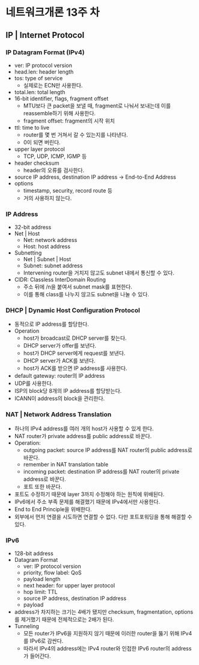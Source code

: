 # 네트워크개론 13주 차

## IP | Internet Protocol

### IP Datagram Format (IPv4)

- ver: IP protocol version
- head.len: header length
- tos: type of service
  - 실제로는 ECN만 사용한다.
- total.len: total length
- 16-bit identifier, flags, fragment offset
  - MTU보다 큰 packet을 보낼 때, fragment로 나눠서 보내는데 이를 reassemble하기 위해 사용한다.
  - fragment offset: fragment의 시작 위치
- ttl: time to live
  - router를 몇 번 거쳐서 갈 수 있는지를 나타낸다.
  - 0이 되면 버린다.
- upper layer protocol
  - TCP, UDP, ICMP, IGMP 등
- header checksum
  - header의 오류를 검사한다.
- source IP address, destination IP address -> End-to-End Address
- options
  - timestamp, security, record route 등
  - 거의 사용하지 않는다.

### IP Address

- 32-bit address
- Net | Host
  - Net: network address
  - Host: host address
- Subnetting
  - Net | Subnet | Host
  - Subnet: subnet address
  - Intervening router을 거치지 않고도 subnet 내에서 통신할 수 있다.
- CIDR: Classless InterDomain Routing
  - 주소 뒤에 /n을 붙여서 subnet mask를 표현한다.
  - 이를 통해 class를 나누지 않고도 subnet을 나눌 수 있다.

### DHCP | Dynamic Host Configuration Protocol

- 동적으로 IP address를 할당한다.
- Operation
  - host가 broadcast로 DHCP server를 찾는다.
  - DHCP server가 offer를 보낸다.
  - host가 DHCP server에게 request를 보낸다.
  - DHCP server가 ACK를 보낸다.
  - host가 ACK를 받으면 IP address를 사용한다.
- default gateway: router의 IP address
- UDP를 사용한다.
- ISP의 block당 8개의 IP address를 할당받는다.
- ICANN이 address의 block을 관리한다.

### NAT | Network Address Translation

- 하나의 IPv4 address를 여러 개의 host가 사용할 수 있게 한다.
- NAT router가 private address를 public address로 바꾼다.
- Operation:
  - outgoing packet: source IP address를 NAT router의 public address로 바꾼다.
  - remember in NAT translation table
  - incoming packet: destination IP address를 NAT router의 private address로 바꾼다.
  - 포트 또한 바꾼다.
- 포트도 수정하기 때문에 layer 3까지 수정해야 하는 원칙에 위배된다.
- IPv6에서 주소 부족 문제를 해결했기 때문에 IPv4에서만 사용한다.
- End to End Principle을 위배한다.
- 외부에서 먼저 연결을 시도하면 연결할 수 없다. 다만 포트포워딩을 통해 해결할 수 있다.

### IPv6

- 128-bit address
- Datagram Format
  - ver: IP protocol version
  - priority, flow label: QoS
  - payload length
  - next header: for upper layer protocol
  - hop limit: TTL
  - source IP address, destination IP address
  - payload
- address가 차지하는 크기는 4배가 됐지만 checksum, fragmentation, options를 제거했기 때문에 전체적으로는 2배가 된다.
- Tunneling
  - 모든 router가 IPv6을 지원하지 않기 때문에 이러한 router을 뚫기 위해 IPv4를 IPv6로 감싼다.
  - 따라서 IPv4의 address에는 IPv4 router와 인접한 IPv6 router의 address가 들어간다.
